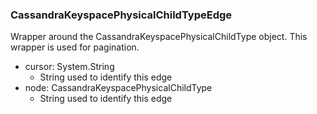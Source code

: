 ### CassandraKeyspacePhysicalChildTypeEdge
Wrapper around the CassandraKeyspacePhysicalChildType object. This wrapper is used for pagination.

- cursor: System.String
  - String used to identify this edge
- node: CassandraKeyspacePhysicalChildType
  - String used to identify this edge
